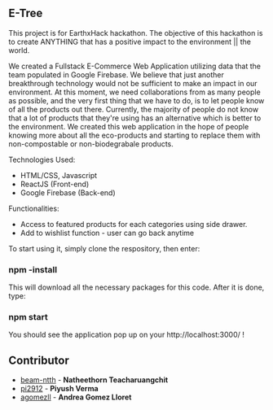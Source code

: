 ## E-Tree
This project is for EarthxHack hackathon. The objective of this hackathon is to create ANYTHING that has a positive impact to the environment || the world.

We created a Fullstack E-Commerce Web Application utilizing data that the team populated in Google Firebase. We believe that just another breakthrough technology would not be sufficient to make an impact in our environment. At this moment, we need collaborations from as many people as possible, and the very first thing that we have to do, is to let people know of all the products out there. Currently, the majority of people do not know that a lot of products that they're using has an alternative which is better to the environment. We created this web application in the hope of people knowing more about all the eco-products and starting to replace them with non-compostable or non-biodegrabale products.

Technologies Used:
* HTML/CSS, Javascript
* ReactJS (Front-end)
* Google Firebase (Back-end)

Functionalities:
* Access to featured products for each categories using side drawer.
* Add to wishlist function - user can go back anytime

To start using it, simply clone the respository, then enter:
### npm -install

This will download all the necessary packages for this code. After it is done, type:
### npm start

You should see the application pop up on your http://localhost:3000/ !

## Contributor
* [beam-ntth](https://github.com/beam-ntth) - **Natheethorn Teacharuangchit**
* [pi2912](https://github.com/pi2912) - **Piyush Verma**
* [agomezll](https://github.com/agomezll) - **Andrea Gomez Lloret**
